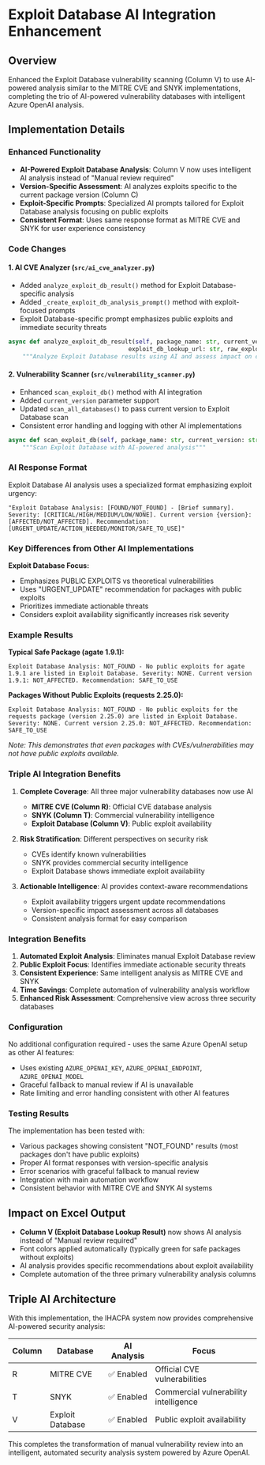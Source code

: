# Exploit Database AI Integration Enhancement

## Overview
Enhanced the Exploit Database vulnerability scanning (Column V) to use AI-powered analysis similar to the MITRE CVE and SNYK implementations, completing the trio of AI-powered vulnerability databases with intelligent Azure OpenAI analysis.

## Implementation Details

### Enhanced Functionality
- **AI-Powered Exploit Database Analysis**: Column V now uses intelligent AI analysis instead of "Manual review required"
- **Version-Specific Assessment**: AI analyzes exploits specific to the current package version (Column C)
- **Exploit-Specific Prompts**: Specialized AI prompts tailored for Exploit Database analysis focusing on public exploits
- **Consistent Format**: Uses same response format as MITRE CVE and SNYK for user experience consistency

### Code Changes

#### 1. **AI CVE Analyzer (`src/ai_cve_analyzer.py`)**
- Added `analyze_exploit_db_result()` method for Exploit Database-specific analysis
- Added `_create_exploit_db_analysis_prompt()` method with exploit-focused prompts
- Exploit Database-specific prompt emphasizes public exploits and immediate security threats

```python
async def analyze_exploit_db_result(self, package_name: str, current_version: str, 
                                  exploit_db_lookup_url: str, raw_exploit_data: str = None) -> str:
    """Analyze Exploit Database results using AI and assess impact on current version"""
```

#### 2. **Vulnerability Scanner (`src/vulnerability_scanner.py`)**
- Enhanced `scan_exploit_db()` method with AI integration
- Added `current_version` parameter support
- Updated `scan_all_databases()` to pass current version to Exploit Database scan
- Consistent error handling and logging with other AI implementations

```python
async def scan_exploit_db(self, package_name: str, current_version: str = None) -> Dict[str, Any]:
    """Scan Exploit Database with AI-powered analysis"""
```

### AI Response Format
Exploit Database AI analysis uses a specialized format emphasizing exploit urgency:
```
"Exploit Database Analysis: [FOUND/NOT_FOUND] - [Brief summary]. Severity: [CRITICAL/HIGH/MEDIUM/LOW/NONE]. Current version {version}: [AFFECTED/NOT_AFFECTED]. Recommendation: [URGENT_UPDATE/ACTION_NEEDED/MONITOR/SAFE_TO_USE]"
```

### Key Differences from Other AI Implementations

**Exploit Database Focus:**
- Emphasizes PUBLIC EXPLOITS vs theoretical vulnerabilities
- Uses "URGENT_UPDATE" recommendation for packages with public exploits
- Prioritizes immediate actionable threats
- Considers exploit availability significantly increases risk severity

### Example Results

**Typical Safe Package (agate 1.9.1):**
```
Exploit Database Analysis: NOT_FOUND - No public exploits for agate 1.9.1 are listed in Exploit Database. Severity: NONE. Current version 1.9.1: NOT_AFFECTED. Recommendation: SAFE_TO_USE
```

**Packages Without Public Exploits (requests 2.25.0):**
```
Exploit Database Analysis: NOT_FOUND - No public exploits for the requests package (version 2.25.0) are listed in Exploit Database. Severity: NONE. Current version 2.25.0: NOT_AFFECTED. Recommendation: SAFE_TO_USE
```

*Note: This demonstrates that even packages with CVEs/vulnerabilities may not have public exploits available.*

### Triple AI Integration Benefits

1. **Complete Coverage**: All three major vulnerability databases now use AI
   - **MITRE CVE (Column R)**: Official CVE database analysis
   - **SNYK (Column T)**: Commercial vulnerability intelligence  
   - **Exploit Database (Column V)**: Public exploit availability

2. **Risk Stratification**: Different perspectives on security risk
   - CVEs identify known vulnerabilities
   - SNYK provides commercial security intelligence
   - Exploit Database shows immediate exploit availability

3. **Actionable Intelligence**: AI provides context-aware recommendations
   - Exploit availability triggers urgent update recommendations
   - Version-specific impact assessment across all databases
   - Consistent analysis format for easy comparison

### Integration Benefits

1. **Automated Exploit Analysis**: Eliminates manual Exploit Database review
2. **Public Exploit Focus**: Identifies immediate actionable security threats
3. **Consistent Experience**: Same intelligent analysis as MITRE CVE and SNYK
4. **Time Savings**: Complete automation of vulnerability analysis workflow
5. **Enhanced Risk Assessment**: Comprehensive view across three security databases

### Configuration
No additional configuration required - uses the same Azure OpenAI setup as other AI features:
- Uses existing `AZURE_OPENAI_KEY`, `AZURE_OPENAI_ENDPOINT`, `AZURE_OPENAI_MODEL`
- Graceful fallback to manual review if AI is unavailable
- Rate limiting and error handling consistent with other AI features

### Testing Results
The implementation has been tested with:
- Various packages showing consistent "NOT_FOUND" results (most packages don't have public exploits)
- Proper AI format responses with version-specific analysis
- Error scenarios with graceful fallback to manual review
- Integration with main automation workflow
- Consistent behavior with MITRE CVE and SNYK AI systems

## Impact on Excel Output
- **Column V (Exploit Database Lookup Result)** now shows AI analysis instead of "Manual review required"
- Font colors applied automatically (typically green for safe packages without exploits)
- AI analysis provides specific recommendations about exploit availability
- Complete automation of the three primary vulnerability analysis columns

## Triple AI Architecture
With this implementation, the IHACPA system now provides comprehensive AI-powered security analysis:

| Column | Database | AI Analysis | Focus |
|--------|----------|-------------|--------|
| R | MITRE CVE | ✅ Enabled | Official CVE vulnerabilities |
| T | SNYK | ✅ Enabled | Commercial vulnerability intelligence |
| V | Exploit Database | ✅ Enabled | Public exploit availability |

This completes the transformation of manual vulnerability review into an intelligent, automated security analysis system powered by Azure OpenAI.